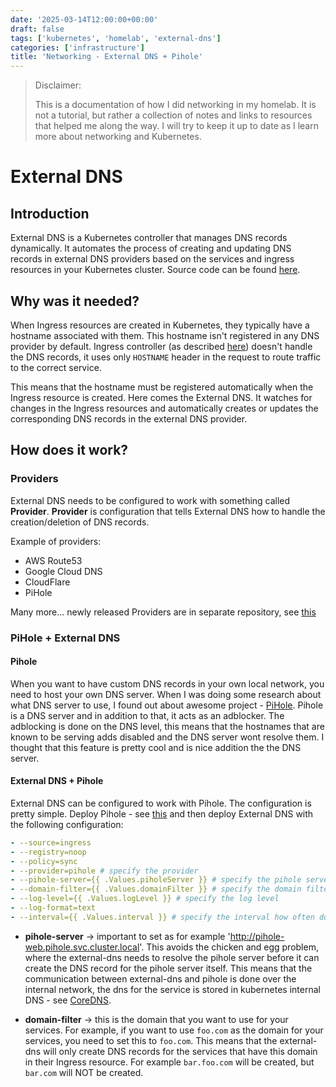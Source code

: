 ```yaml
---
date: '2025-03-14T12:00:00+00:00'
draft: false
tags: ['kubernetes', 'homelab', 'external-dns']
categories: ['infrastructure']
title: 'Networking - External DNS + Pihole'
---
```


> Disclaimer:
> 
> This is a documentation of how I did networking in my homelab. It is not a tutorial, but rather a collection of notes and links to resources that helped me along the way. I will try to keep it up to date as I learn more about networking and Kubernetes.

# External DNS

## Introduction

External DNS is a Kubernetes controller that manages DNS records dynamically. It automates the process of creating and updating DNS records in external DNS providers based on the services and ingress resources in your Kubernetes cluster. Source code can be found [here](https://github.com/kubernetes-sigs/external-dns). 

## Why was it needed?

When Ingress resources are created in Kubernetes, they typically have a hostname associated with them. This hostname isn't registered in any DNS provider by default. Ingress controller (as described [here](/posts/networking-nginx-controllers/)) doesn't handle the DNS records, it uses only `HOSTNAME` header in the request to route traffic to the correct service.

This means that the hostname must be registered automatically when the Ingress resource is created. Here comes the External DNS. It watches for changes in the Ingress resources and automatically creates or updates the corresponding DNS records in the external DNS provider.

## How does it work?

### Providers

External DNS needs to be configured to work with something called **Provider**. **Provider** is configuration that tells External DNS how to handle the creation/deletion of DNS records.

Example of providers:
 - AWS Route53
 - Google Cloud DNS
 - CloudFlare
 - PiHole

Many more... newly released Providers are in separate repository, see [this](https://github.com/kubernetes-sigs/external-dns?tab=readme-ov-file#new-providers)

### PiHole + External DNS

#### Pihole
When you want to have custom DNS records in your own local network, you need to host your own DNS server. When I was doing some research about what DNS server to use, I found out about awesome project - [PiHole](https://pi-hole.net/). Pihole is a DNS server and in addition to that, it acts as an adblocker. The adblocking is done on the DNS level, this means that the hostnames that are known to be serving adds disabled and the DNS server wont resolve them. I thought that this feature is pretty cool and is nice addition the the DNS server. 

#### External DNS + Pihole
External DNS can be configured to work with Pihole. The configuration is pretty simple. Deploy Pihole - see [this](https://github.com/zilinjak/homelab-k8s/blob/main/apps/pihole.yaml)
and then deploy External DNS with the following configuration:
```yaml
- --source=ingress
- --registry=noop
- --policy=sync
- --provider=pihole # specify the provider
- --pihole-server={{ .Values.piholeServer }} # specify the pihole server
- --domain-filter={{ .Values.domainFilter }} # specify the domain filter
- --log-level={{ .Values.logLevel }} # specify the log level
- --log-format=text
- --interval={{ .Values.interval }} # specify the interval how often does the external-dns check for changes
```

- **pihole-server** -> important to set as for example 'http://pihole-web.pihole.svc.cluster.local'. This avoids the chicken and egg problem, where the external-dns needs to resolve the pihole server before it can create the DNS record for the pihole server itself. This means that the communication between external-dns and pihole is done over the internal network, the dns for the service is stored in kubernetes internal DNS - see [CoreDNS](https://kubernetes.io/docs/tasks/administer-cluster/coredns/).

- **domain-filter** -> this is the domain that you want to use for your services. For example, if you want to use `foo.com` as the domain for your services, you need to set this to `foo.com`. This means that the external-dns will only create DNS records for the services that have this domain in their Ingress resource. For example `bar.foo.com` will be created, but `bar.com` will NOT be created.